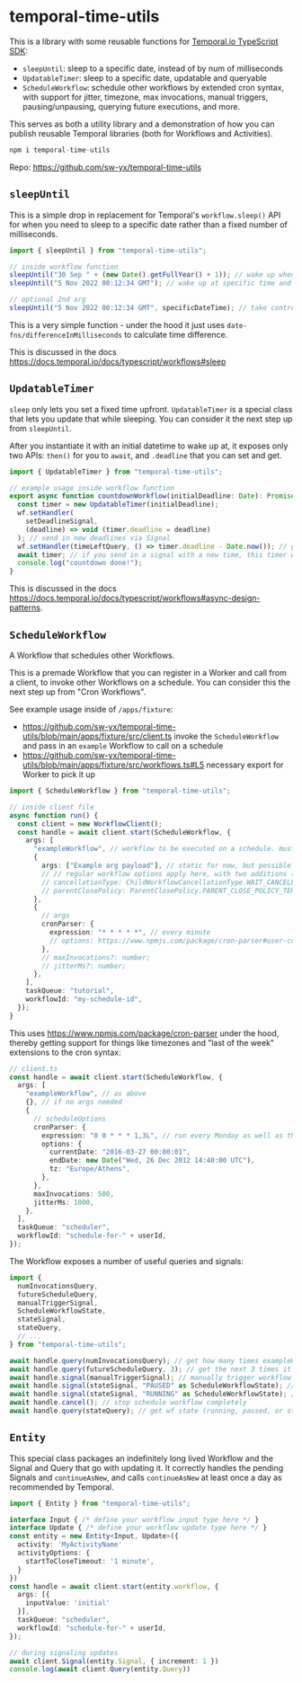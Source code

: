 # temporal-time-utils

This is a library with some reusable functions for [Temporal.io TypeScript SDK](https://docs.temporal.io/docs/typescript/introduction):

- `sleepUntil`: sleep to a specific date, instead of by num of milliseconds
- `UpdatableTimer`: sleep to a specific date, updatable and queryable
- `ScheduleWorkflow`: schedule other workflows by extended cron syntax, with support for jitter, timezone, max invocations, manual triggers, pausing/unpausing, querying future executions, and more.

This serves as both a utility library and a demonstration of how you can publish reusable Temporal libraries (both for Workflows and Activities).

```ts
npm i temporal-time-utils
```

Repo: https://github.com/sw-yx/temporal-time-utils

## `sleepUntil`

This is a simple drop in replacement for Temporal's `workflow.sleep()` API for when you need to sleep to a specific date rather than a fixed number of milliseconds.

```ts
import { sleepUntil } from "temporal-time-utils";

// inside workflow function
sleepUntil("30 Sep " + (new Date().getFullYear() + 1)); // wake up when September ends
sleepUntil("5 Nov 2022 00:12:34 GMT"); // wake up at specific time and timezone

// optional 2nd arg
sleepUntil("5 Nov 2022 00:12:34 GMT", specificDateTime); // take control over the "start" time in case you need to
```

This is a very simple function - under the hood it just uses `date-fns/differenceInMilliseconds` to calculate time difference.

This is discussed in the docs https://docs.temporal.io/docs/typescript/workflows#sleep

## `UpdatableTimer`

`sleep` only lets you set a fixed time upfront.
`UpdatableTimer` is a special class that lets you update that while sleeping.
You can consider it the next step up from `sleepUntil`.

After you instantiate it with an initial datetime to wake up at, it exposes only two APIs: `then()` for you to `await`, and `.deadline` that you can set and get.

```ts
import { UpdatableTimer } from "temporal-time-utils";

// example usage inside workflow function
export async function countdownWorkflow(initialDeadline: Date): Promise<void> {
  const timer = new UpdatableTimer(initialDeadline);
  wf.setHandler(
    setDeadlineSignal,
    (deadline) => void (timer.deadline = deadline)
  ); // send in new deadlines via Signal
  wf.setHandler(timeLeftQuery, () => timer.deadline - Date.now()); // get time left via Query
  await timer; // if you send in a signal with a new time, this timer will resolve earlier!
  console.log("countdown done!");
}
```

This is discussed in the docs https://docs.temporal.io/docs/typescript/workflows#async-design-patterns.

## `ScheduleWorkflow`

A Workflow that schedules other Workflows.

This is a premade Workflow that you can register in a Worker and call from a client, to invoke other Workflows on a schedule. You can consider this the next step up from "Cron Workflows".

See example usage inside of `/apps/fixture`:

- https://github.com/sw-yx/temporal-time-utils/blob/main/apps/fixture/src/client.ts invoke the `ScheduleWorkflow` and pass in an `example` Workflow to call on a schedule
- https://github.com/sw-yx/temporal-time-utils/blob/main/apps/fixture/src/workflows.ts#L5 necessary export for Worker to pick it up

```ts
import { ScheduleWorkflow } from "temporal-time-utils";

// inside client file
async function run() {
  const client = new WorkflowClient();
  const handle = await client.start(ScheduleWorkflow, {
    args: [
      "exampleWorkflow", // workflow to be executed on a schedule. must be string name.
      {
        args: ["Example arg payload"], // static for now, but possible to modify to make dynamic in future - ask swyx
        // // regular workflow options apply here, with two additions (defaults shown):
        // cancellationType: ChildWorkflowCancellationType.WAIT_CANCELLATION_COMPLETED,
        // parentClosePolicy: ParentClosePolicy.PARENT_CLOSE_POLICY_TERMINATE
      },
      {
        // args
        cronParser: {
          expression: "* * * * *", // every minute
          // options: https://www.npmjs.com/package/cron-parser#user-content-options
        },
        // maxInvocations?: number;
        // jitterMs?: number;
      },
    ],
    taskQueue: "tutorial",
    workflowId: "my-schedule-id",
  });
}
```

This uses https://www.npmjs.com/package/cron-parser under the hood, thereby getting support for things like timezones and "last of the week" extensions to the cron syntax:

```ts
// client.ts
const handle = await client.start(ScheduleWorkflow, {
  args: [
    "exampleWorkflow", // as above
    {}, // if no args needed
    {
      // scheduleOptions
      cronParser: {
        expression: "0 0 * * * 1,3L", // run every Monday as well as the last Wednesday of the month
        options: {
          currentDate: "2016-03-27 00:00:01",
          endDate: new Date("Wed, 26 Dec 2012 14:40:00 UTC"),
          tz: "Europe/Athens",
        },
      },
      maxInvocations: 500,
      jitterMs: 1000,
    },
  ],
  taskQueue: "scheduler",
  workflowId: "schedule-for-" + userId,
});
```

The Workflow exposes a number of useful queries and signals:

```ts
import {
  numInvocationsQuery,
  futureScheduleQuery,
  manualTriggerSignal,
  ScheduleWorkflowState,
  stateSignal,
  stateQuery,
  // ...
} from "temporal-time-utils";

await handle.query(numInvocationsQuery); // get how many times exampleWorkflow has been invoked by ScheduleWorkflow
await handle.query(futureScheduleQuery, 3); // get the next 3 times it is set to be invoked. defaults to 5
await handle.signal(manualTriggerSignal); // manually trigger workflow
await handle.signal(stateSignal, "PAUSED" as ScheduleWorkflowState); // pause workflow
await handle.signal(stateSignal, "RUNNING" as ScheduleWorkflowState); // resume workflow
await handle.cancel(); // stop schedule workflow completely
await handle.query(stateQuery); // get wf state (running, paused, or stopped)
```

## `Entity`

This special class packages an indefinitely long lived Workflow and the Signal and Query that go with updating it. It correctly handles the pending Signals and `continueAsNew`, and calls `continueAsNew` at least once a day as recommended by Temporal.

```ts
import { Entity } from "temporal-time-utils";

interface Input { /* define your workflow input type here */ }
interface Update { /* define your workflow update type here */ }
const entity = new Entity<Input, Update>({
  activity: 'MyActivityName'
  activityOptions: {
    startToCloseTimeout: '1 minute',
  }
})
const handle = await client.start(entity.workflow, {
  args: [{
    inputValue: 'initial'
  }],
  taskQueue: "scheduler",
  workflowId: "schedule-for-" + userId,
});

// during signaling updates
await client.Signal(entity.Signal, { increment: 1 })
console.log(await client.Query(entity.Query))
```
